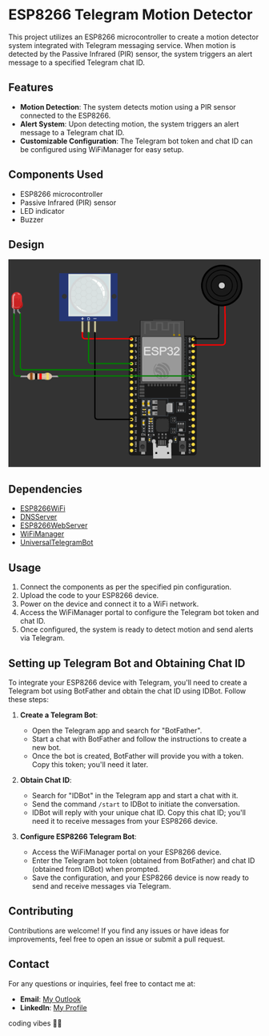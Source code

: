 # ESP8266 Telegram Motion Detector

This project utilizes an ESP8266 microcontroller to create a motion detector system integrated with Telegram messaging service. When motion is detected by the Passive Infrared (PIR) sensor, the system triggers an alert message to a specified Telegram chat ID.

## Features

- **Motion Detection**: The system detects motion using a PIR sensor connected to the ESP8266.
- **Alert System**: Upon detecting motion, the system triggers an alert message to a Telegram chat ID.
- **Customizable Configuration**: The Telegram bot token and chat ID can be configured using WiFiManager for easy setup.

## Components Used

- ESP8266 microcontroller
- Passive Infrared (PIR) sensor
- LED indicator
- Buzzer

## Design

![The Circuit](/images/Design.png)

## Dependencies

- [ESP8266WiFi](https://github.com/esp8266/Arduino/tree/master/libraries/ESP8266WiFi)
- [DNSServer](https://github.com/esp8266/Arduino/tree/master/libraries/DNSServer)
- [ESP8266WebServer](https://github.com/esp8266/Arduino/tree/master/libraries/ESP8266WebServer)
- [WiFiManager](https://github.com/tzapu/WiFiManager)
- [UniversalTelegramBot](https://github.com/witnessmenow/Universal-Arduino-Telegram-Bot)

## Usage

1. Connect the components as per the specified pin configuration.
2. Upload the code to your ESP8266 device.
3. Power on the device and connect it to a WiFi network.
4. Access the WiFiManager portal to configure the Telegram bot token and chat ID.
5. Once configured, the system is ready to detect motion and send alerts via Telegram.

## Setting up Telegram Bot and Obtaining Chat ID

To integrate your ESP8266 device with Telegram, you'll need to create a Telegram bot using BotFather and obtain the chat ID using IDBot. Follow these steps:

1. **Create a Telegram Bot**:
   - Open the Telegram app and search for "BotFather".
   - Start a chat with BotFather and follow the instructions to create a new bot.
   - Once the bot is created, BotFather will provide you with a token. Copy this token; you'll need it later.

2. **Obtain Chat ID**:
   - Search for "IDBot" in the Telegram app and start a chat with it.
   - Send the command `/start` to IDBot to initiate the conversation.
   - IDBot will reply with your unique chat ID. Copy this chat ID; you'll need it to receive messages from your ESP8266 device.

3. **Configure ESP8266 Telegram Bot**:
   - Access the WiFiManager portal on your ESP8266 device.
   - Enter the Telegram bot token (obtained from BotFather) and chat ID (obtained from IDBot) when prompted.
   - Save the configuration, and your ESP8266 device is now ready to send and receive messages via Telegram.

## Contributing

Contributions are welcome! If you find any issues or have ideas for improvements, feel free to open an issue or submit a pull request.

## Contact

For any questions or inquiries, feel free to contact me at:

- **Email**: [My Outlook](mailto:mohamedsayedmohamed88@gmail.com)
- **LinkedIn**: [My Profile](https://www.linkedin.com/in/mohamed-sayed-mohamed-0366b0246/)

coding vibes 🧑‍💻
